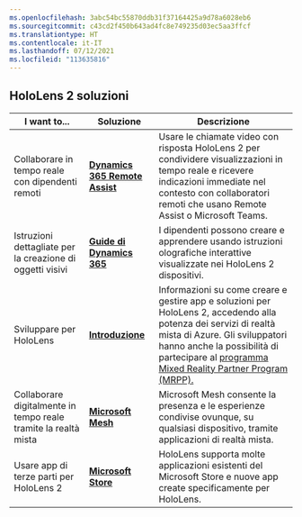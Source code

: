 ```yaml
---
ms.openlocfilehash: 3abc54bc55870ddb31f37164425a9d78a6028eb6
ms.sourcegitcommit: c43cd2f450b643ad4fc8e749235d03ec5aa3ffcf
ms.translationtype: HT
ms.contentlocale: it-IT
ms.lasthandoff: 07/12/2021
ms.locfileid: "113635816"
---
```

## <a name="hololens-2-solutions"></a>HoloLens 2 soluzioni

| I want to... | Soluzione | Descrizione |  
|---------| ------------|------------|
| Collaborare in tempo reale con dipendenti remoti | [**Dynamics 365 Remote Assist**](https://dynamics.microsoft.com/mixed-reality/remote-assist/) | Usare le chiamate video con risposta HoloLens 2 per condividere visualizzazioni in tempo reale e ricevere indicazioni immediate nel contesto con collaboratori remoti che usano Remote Assist o Microsoft Teams. | 
| Istruzioni dettagliate per la creazione di oggetti visivi | [**Guide di Dynamics 365**](https://dynamics.microsoft.com/mixed-reality/guides/capabilities/) | I dipendenti possono creare e apprendere usando istruzioni olografiche interattive visualizzate nei HoloLens 2 dispositivi. |
| Sviluppare per HoloLens | [**Introduzione**](https://docs.microsoft.com/windows/mixed-reality/develop/development?tabs=unity) | Informazioni su come creare e gestire app e soluzioni per HoloLens 2, accedendo alla potenza dei servizi di realtà mista di Azure. Gli sviluppatori hanno anche la possibilità di partecipare al [programma Mixed Reality Partner Program (MRPP).](https://www.microsoft.com/hololens/mrpp) |
| Collaborare digitalmente in tempo reale tramite la realtà mista | [**Microsoft Mesh**](https://www.microsoft.com/mesh) | Microsoft Mesh consente la presenza e le esperienze condivise ovunque, su qualsiasi dispositivo, tramite applicazioni di realtà mista. |
| Usare app di terze parti per HoloLens 2 | [**Microsoft Store**](https://docs.microsoft.com/hololens/holographic-store-apps) | HoloLens supporta molte applicazioni esistenti del Microsoft Store e nuove app create specificamente per HoloLens.
